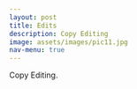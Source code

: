 ```yaml
---
layout: post
title: Edits
description: Copy Editing
image: assets/images/pic11.jpg
nav-menu: true
---
```


Copy Editing. 
